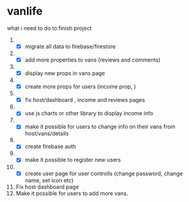 # vanlife

what i need to do to finish project

1. - [x] migrate all data to firebase/firestore
2. - [x] add more properties to vans (reviews and comments)
3. - [x] display new props in vans page
4. - [x] create more props for users (income prop, )
5. - [x] fix host/dashboard , income and reviews pages
6. - [x] use js charts or other library to display income info
7. - [x] make it possible for users to change info on their vans from host/vans/details
8. - [x] create firebase auth
9. - [x] make it possible to register new users
10. - [x] create user page for user controlls (change password, change name, set icon etc)
11. Fix host dashboard page
12. Make it possible for users to add more vans.
